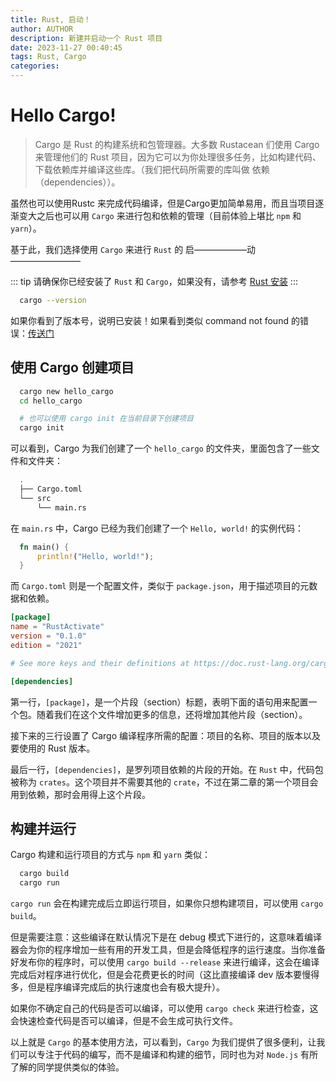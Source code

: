 ```yaml
---
title: Rust, 启动！
author: AUTHOR
description: 新建并启动一个 Rust 项目
date: 2023-11-27 00:40:45
tags: Rust, Cargo
categories:
---
```


# Hello Cargo!

> Cargo 是 Rust 的构建系统和包管理器。大多数 Rustacean 们使用 Cargo 来管理他们的 Rust 项目，因为它可以为你处理很多任务，比如构建代码、下载依赖库并编译这些库。（我们把代码所需要的库叫做 依赖（dependencies））。

虽然也可以使用Rustc 来完成代码编译，但是Cargo更加简单易用，而且当项目逐渐变大之后也可以用 `Cargo` 来进行包和依赖的管理（目前体验上堪比 `npm` 和 `yarn`）。

基于此，我们选择使用 `Cargo` 来进行 `Rust` 的 启——————动————————

::: tip
请确保你已经安装了 `Rust` 和 `Cargo`，如果没有，请参考 [Rust 安装](https://kaisery.github.io/trpl-zh-cn/ch01-01-installation.html)
:::

```bash
  cargo --version
```

如果你看到了版本号，说明已安装！如果看到类似 command not found 的错误：[传送门](https://kaisery.github.io/trpl-zh-cn/ch01-01-installation.html)

## 使用 Cargo 创建项目

```bash
  cargo new hello_cargo
  cd hello_cargo

  # 也可以使用 cargo init 在当前目录下创建项目
  cargo init
```

可以看到，Cargo 为我们创建了一个 `hello_cargo` 的文件夹，里面包含了一些文件和文件夹：

```bash
  .
  ├── Cargo.toml
  └── src
      └── main.rs
```

在 `main.rs` 中，Cargo 已经为我们创建了一个 `Hello, world!` 的实例代码：

```rust
  fn main() {
      println!("Hello, world!");
  }
```

而 `Cargo.toml` 则是一个配置文件，类似于 `package.json`，用于描述项目的元数据和依赖。

```toml
[package]
name = "RustActivate"
version = "0.1.0"
edition = "2021"

# See more keys and their definitions at https://doc.rust-lang.org/cargo/reference/manifest.html

[dependencies]
```

第一行，`[package]`，是一个片段（section）标题，表明下面的语句用来配置一个包。随着我们在这个文件增加更多的信息，还将增加其他片段（section）。

接下来的三行设置了 Cargo 编译程序所需的配置：项目的名称、项目的版本以及要使用的 Rust 版本。

最后一行，`[dependencies]`，是罗列项目依赖的片段的开始。在 `Rust` 中，代码包被称为 `crates`。这个项目并不需要其他的 `crate`，不过在第二章的第一个项目会用到依赖，那时会用得上这个片段。

## 构建并运行

Cargo 构建和运行项目的方式与 `npm` 和 `yarn` 类似：

```bash
  cargo build
  cargo run
```

`cargo run` 会在构建完成后立即运行项目，如果你只想构建项目，可以使用 `cargo build`。

但是需要注意：这些编译在默认情况下是在 debug 模式下进行的，这意味着编译器会为你的程序增加一些有用的开发工具，但是会降低程序的运行速度。当你准备好发布你的程序时，可以使用 `cargo build --release` 来进行编译，这会在编译完成后对程序进行优化，但是会花费更长的时间（这比直接编译 dev 版本要慢得多，但是程序编译完成后的执行速度也会有极大提升）。

如果你不确定自己的代码是否可以编译，可以使用 `cargo check` 来进行检查，这会快速检查代码是否可以编译，但是不会生成可执行文件。

以上就是 `Cargo` 的基本使用方法，可以看到，`Cargo` 为我们提供了很多便利，让我们可以专注于代码的编写，而不是编译和构建的细节，同时也为对 `Node.js` 有所了解的同学提供类似的体验。
